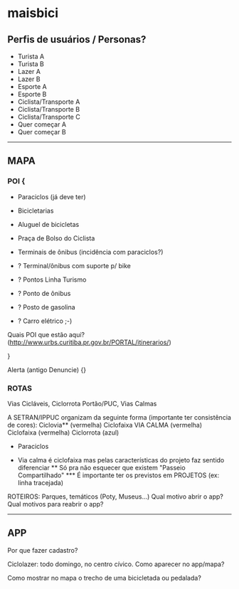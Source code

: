 # maisbici

## Perfis de usuários / Personas?
* Turista A
* Turista B
* Lazer A
* Lazer B
* Esporte A
* Esporte B
* Ciclista/Transporte A
* Ciclista/Transporte B
* Ciclista/Transporte C
* Quer começar A
* Quer começar B

--------------------------------------------------------------------------------------------------------
## MAPA
### POI {
* Paraciclos (já deve ter)
* Bicicletarias
* Aluguel de bicicletas
* Praça de Bolso do Ciclista

* Terminais de ônibus (incidência com paraciclos?)

* ? Terminal/ônibus com suporte p/ bike

* ? Pontos Linha Turismo
* ? Ponto de ônibus
* ? Posto de gasolina
* ? Carro elétrico ;-)

Quais POI que estão aqui?
(http://www.urbs.curitiba.pr.gov.br/PORTAL/itinerarios/)


}

Alerta (antigo Denuncie) {}

### ROTAS
Vias Cicláveis, Ciclorrota Portão/PUC, Vias Calmas

A SETRAN/IPPUC organizam da seguinte forma (importante ter consistência de cores):
Ciclovia** (vermelha)
Ciclofaixa VIA CALMA  (vermelha)
Ciclofaixa (vermelha)
Ciclorrota (azul)
+ Paraciclos

* Via calma é ciclofaixa mas pelas características do projeto faz sentido diferenciar
** Só pra não esquecer que existem "Passeio Compartilhado"
*** É importante ter os previstos em PROJETOS (ex: linha tracejada)

ROTEIROS: Parques, temáticos (Poty, Museus...)
Qual motivo abrir o app?
Qual motivos para reabrir o app?

--------------------------------------------------------------------------------------------------------
## APP

Por que fazer cadastro?

Ciclolazer: todo domingo, no centro cívico. Como aparecer no app/mapa?

Como mostrar no mapa o trecho de uma bicicletada ou pedalada?
